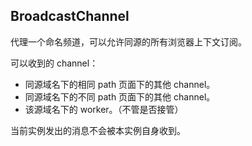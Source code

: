 ## BroadcastChannel

代理一个命名频道，可以允许同源的所有浏览器上下文订阅。

可以收到的 channel：

- 同源域名下的相同 path 页面下的其他 channel。
- 同源域名下的不同 path 页面下的其他 channel。
- 该源域名下的 worker。（不管是否接管）

当前实例发出的消息不会被本实例自身收到。
